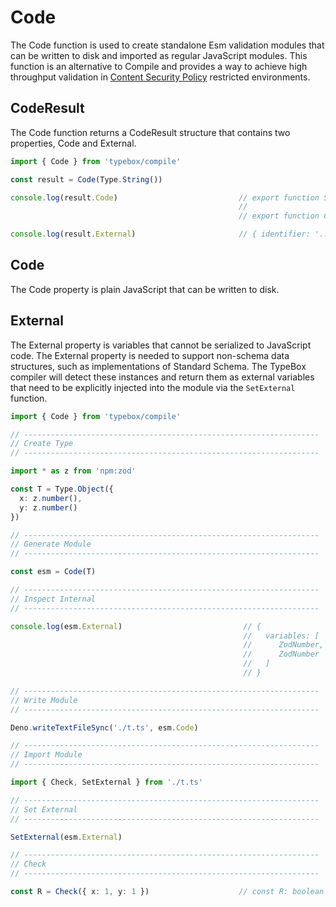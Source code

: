 # Code

The Code function is used to create standalone Esm validation modules that can be written to disk and imported as regular JavaScript modules. This function is an alternative to Compile and provides a way to achieve high throughput validation in [Content Security Policy](https://developer.mozilla.org/en-US/docs/Web/HTTP/Guides/CSP) restricted environments.

## CodeResult

The Code function returns a CodeResult structure that contains two properties, Code and External.

```typescript
import { Code } from 'typebox/compile'

const result = Code(Type.String())

console.log(result.Code)                           // export function SetExternal(external) { ... }
                                                   // 
                                                   // export function Check(value) { ... }

console.log(result.External)                       // { identifier: '...', variables: [...] }
```

## Code

The Code property is plain JavaScript that can be written to disk.

## External

The External property is variables that cannot be serialized to JavaScript code. The External property is needed to support non-schema data structures, such as implementations of Standard Schema. The TypeBox compiler will detect these instances and return them as external variables that need to be explicitly injected into the module via the `SetExternal` function. 

```typescript
import { Code } from 'typebox/compile'

// ------------------------------------------------------------------
// Create Type
// ------------------------------------------------------------------

import * as z from 'npm:zod'

const T = Type.Object({
  x: z.number(),
  y: z.number()
})

// ------------------------------------------------------------------
// Generate Module
// ------------------------------------------------------------------

const esm = Code(T)

// ------------------------------------------------------------------
// Inspect Internal
// ------------------------------------------------------------------

console.log(esm.External)                           // {
                                                    //   variables: [
                                                    //      ZodNumber,
                                                    //      ZodNumber
                                                    //   ]
                                                    // }

// ------------------------------------------------------------------
// Write Module
// ------------------------------------------------------------------

Deno.writeTextFileSync('./t.ts', esm.Code)

// ------------------------------------------------------------------
// Import Module
// ------------------------------------------------------------------

import { Check, SetExternal } from './t.ts'

// ------------------------------------------------------------------
// Set External
// ------------------------------------------------------------------

SetExternal(esm.External)

// ------------------------------------------------------------------
// Check
// ------------------------------------------------------------------

const R = Check({ x: 1, y: 1 })                    // const R: boolean = true
```